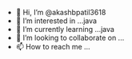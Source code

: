 - 👋 Hi, I’m @akashbpatil3618
- 👀 I’m interested in ...java
- 🌱 I’m currently learning ...java
- 💞️ I’m looking to collaborate on ...
- 📫 How to reach me ...

<!---
akashbpatil3618/akashbpatil3618 is a ✨ special ✨ repository because its `README.md` (this file) appears on your GitHub profile.
You can click the Preview link to take a look at your changes.
--->
